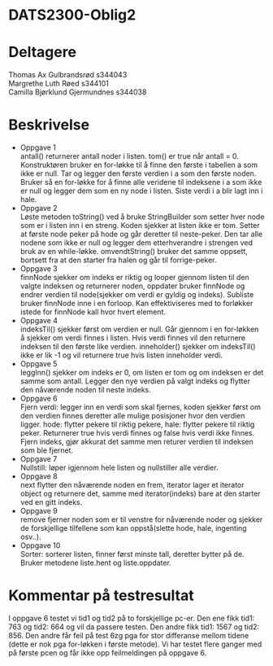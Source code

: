 # DATS2300-Oblig2
# Deltagere
Thomas Ax Gulbrandsrød s344043\
Margrethe Luth Røed s344101\
Camilla Bjørklund Gjermundnes s344038

# Beskrivelse
- Oppgave 1\
antall() returnerer antall noder i listen. tom()  er true når antall = 0. Konstruktøren bruker en for-løkke til å finne den første i tabellen a som ikke er null. Tar og legger den første verdien i a som den første noden. Bruker så en for-løkke for å finne alle veridene til indeksene i a som ikke er null og legger dem som en ny node i listen. Siste verdi i a blir lagt inn i hale.
- Oppgave 2\
Løste metoden toString() ved å bruke StringBuilder som setter hver node som er i listen inn i en streng. Koden sjekker at listen ikke er tom. Setter at første node peker på hode og går deretter til neste-peker. Den tar alle nodene som ikke er null og legger dem etterhverandre i strengen ved bruk av en while-løkke. omvendtString() bruker det samme oppsett, bortsett fra at den starter fra halen og går til forrige-peker.
- Oppgave 3\
finnNode sjekker om indeks er riktig og looper gjennom listen til den valgte indeksen og returnerer noden, oppdater bruker finnNode og endrer verdien til node(sjekker om verdi er gyldig og indeks). Subliste bruker finnNode inne i en forloop. Kan effektiviseres med to forløkker istede for finnNode kall hvor hvert element.
- Oppgave 4\
indeksTil() sjekker først om verdien er null. Går gjennom i en for-løkken å sjekker om verdi finnes i listen. Hvis verdi finnes vil den returnere indeksen til den første like verdien. inneholder() sjekker om indeksTil() ikke er lik -1 og vil returnere true hvis listen inneholder verdi.
- Oppgave 5\
leggInn() sjekker om indeks er 0, om listen er tom og om indeksen er det samme som antall. Legger den nye verdien på valgt indeks og flytter den nåværende noden til neste indeks. 
- Oppgave 6\
Fjern verdi: legger inn en verdi som skal fjernes, koden sjekker først om den verdien finnes deretter alle mulige posisjoner hvor den verdien ligger. hode: flytter pekere til riktig pekere, hale: flytter pekere til riktig peker. Returnerer true hvis verdi finnes og false hvis verdi ikke finnes. 
Fjern indeks, gjør akkurat det samme men returer verdien til indeksen som ble fjernet. 
- Oppgave 7\
Nullstill: løper igjennom hele listen og nullstiller alle verdier. 
- Oppgave 8\
  next flytter den nåværende noden en frem, iterator lager et iterator object og returnere det, samme med iterator(indeks) bare at den starter ved en gitt indeks.
- Oppgave 9\
  remove fjerner noden som er til venstre for nåværende noder og sjekker de forskjellige tilfellene som kan oppstå(slette hode, hale, ingenting osv..).
- Oppgave 10\
Sorter: sorterer listen, finner først minste tall, deretter bytter på de. Bruker metodene liste.hent og liste.oppdater.

# Kommentar på testresultat
I oppgave 6 testet vi tid1 og tid2 på to forskjellige pc-er. Den ene fikk tid1: 763 og tid2: 664 og vil da passere testen. Den andre fikk tid1: 1567 og tid2: 856. Den andre får feil på test 6zg pga for stor differanse mellom tidene (dette er nok pga for-løkken i første metode). Vi har testet flere ganger med på første pcen og får ikke opp feilmeldingen på oppgave 6. 

